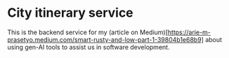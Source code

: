 # City itinerary service

This is the backend service for my (article on Medium)[https://arie-m-prasetyo.medium.com/smart-rusty-and-low-part-1-39804b1e68b9] about using gen-AI tools to assist us in software development.
